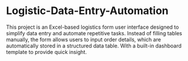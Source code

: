 # Logistic-Data-Entry-Automation
This project is an Excel-based logistics form user interface designed to simplify data entry and automate repetitive tasks. Instead of filling tables manually, the form allows users to input order details, which are automatically stored in a structured data table. With a built-in dashboard template to provide quick insight.
